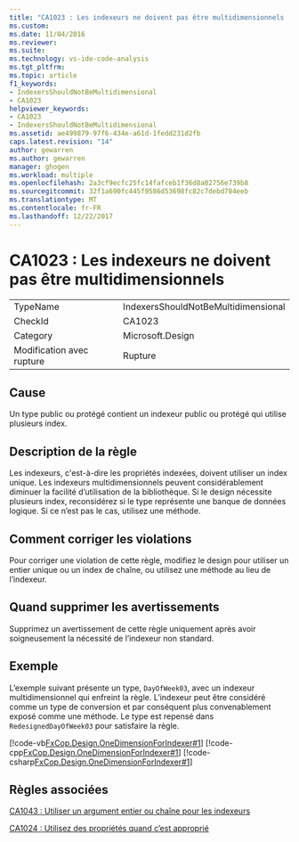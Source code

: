 ```yaml
---
title: "CA1023 : Les indexeurs ne doivent pas être multidimensionnels | Documents Microsoft"
ms.custom: 
ms.date: 11/04/2016
ms.reviewer: 
ms.suite: 
ms.technology: vs-ide-code-analysis
ms.tgt_pltfrm: 
ms.topic: article
f1_keywords:
- IndexersShouldNotBeMultidimensional
- CA1023
helpviewer_keywords:
- CA1023
- IndexersShouldNotBeMultidimensional
ms.assetid: ae499879-97f6-434e-a61d-1fedd231d2fb
caps.latest.revision: "14"
author: gewarren
ms.author: gewarren
manager: ghogen
ms.workload: multiple
ms.openlocfilehash: 2a3cf9ecfc25fc14fafceb1f36d8a02756e739b8
ms.sourcegitcommit: 32f1a690fc445f9586d53698fc82c7debd784eeb
ms.translationtype: MT
ms.contentlocale: fr-FR
ms.lasthandoff: 12/22/2017
---
```

# <a name="ca1023-indexers-should-not-be-multidimensional"></a>CA1023 : Les indexeurs ne doivent pas être multidimensionnels
|||  
|-|-|  
|TypeName|IndexersShouldNotBeMultidimensional|  
|CheckId|CA1023|  
|Category|Microsoft.Design|  
|Modification avec rupture|Rupture|  
  
## <a name="cause"></a>Cause  
 Un type public ou protégé contient un indexeur public ou protégé qui utilise plusieurs index.  
  
## <a name="rule-description"></a>Description de la règle  
 Les indexeurs, c'est-à-dire les propriétés indexées, doivent utiliser un index unique. Les indexeurs multidimensionnels peuvent considérablement diminuer la facilité d’utilisation de la bibliothèque. Si le design nécessite plusieurs index, reconsidérez si le type représente une banque de données logique. Si ce n’est pas le cas, utilisez une méthode.  
  
## <a name="how-to-fix-violations"></a>Comment corriger les violations  
 Pour corriger une violation de cette règle, modifiez le design pour utiliser un entier unique ou un index de chaîne, ou utilisez une méthode au lieu de l’indexeur.  
  
## <a name="when-to-suppress-warnings"></a>Quand supprimer les avertissements  
 Supprimez un avertissement de cette règle uniquement après avoir soigneusement la nécessité de l’indexeur non standard.  
  
## <a name="example"></a>Exemple  
 L’exemple suivant présente un type, `DayOfWeek03`, avec un indexeur multidimensionnel qui enfreint la règle. L’indexeur peut être considéré comme un type de conversion et par conséquent plus convenablement exposé comme une méthode. Le type est repensé dans `RedesignedDayOfWeek03` pour satisfaire la règle.  
  
 [!code-vb[FxCop.Design.OneDimensionForIndexer#1](../code-quality/codesnippet/VisualBasic/ca1023-indexers-should-not-be-multidimensional_1.vb)]
 [!code-cpp[FxCop.Design.OneDimensionForIndexer#1](../code-quality/codesnippet/CPP/ca1023-indexers-should-not-be-multidimensional_1.cpp)]
 [!code-csharp[FxCop.Design.OneDimensionForIndexer#1](../code-quality/codesnippet/CSharp/ca1023-indexers-should-not-be-multidimensional_1.cs)]  
  
## <a name="related-rules"></a>Règles associées  
 [CA1043 : Utiliser un argument entier ou chaîne pour les indexeurs](../code-quality/ca1043-use-integral-or-string-argument-for-indexers.md)  
  
 [CA1024 : Utilisez des propriétés quand c’est approprié](../code-quality/ca1024-use-properties-where-appropriate.md)